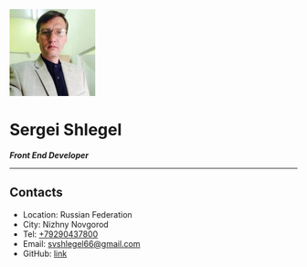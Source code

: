 ![foto](foto.jpg)
# Sergei Shlegel 
***Front End Developer***
***
## Contacts
* Location: Russian Federation
* City: Nizhny Novgorod
* Tel: <a href="tel:+79290437800">+79290437800</a>
* Email: <a href="mailto:svshlegel66@gmail.com">svshlegel66@gmail.com</a>
* GitHub: [link](https://github.com/svhanz)